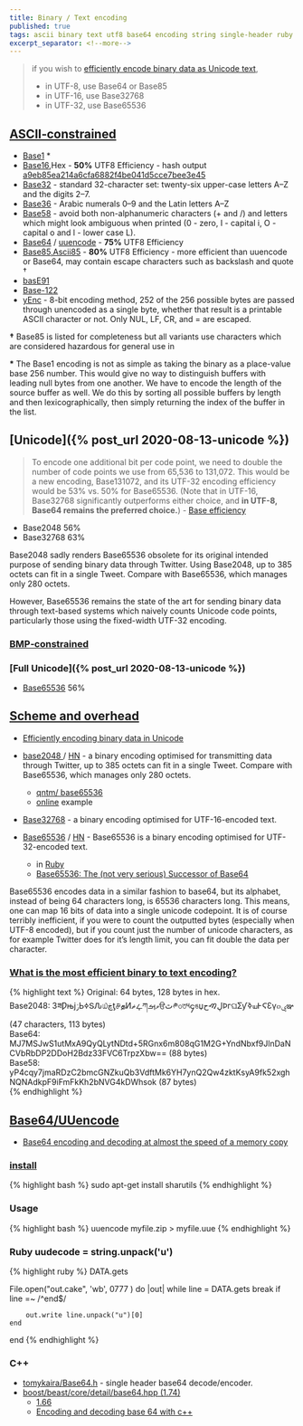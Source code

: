 ```yaml
---
title: Binary / Text encoding
published: true
tags: ascii binary text utf8 base64 encoding string single-header ruby c++
excerpt_separator: <!--more-->
---
```

> if you wish to [efficiently encode binary data as Unicode text](https://qntm.org/unicodings),
> -    in UTF-8, use Base64 or Base85
> -    in UTF-16, use Base32768
> -    in UTF-32, use Base65536

## [ASCII‑constrained](https://en.wikipedia.org/wiki/ASCII)
- [Base1](https://github.com/qntm/base1) \*
- [Base16](https://en.wikipedia.org/wiki/Hexadecimal),Hex -  **50%** UTF8 Efficiency - hash output [a9eb85ea214a6cfa6882f4be041d5cce7bee3e45](https://blog.thoughtram.io/git/2014/11/18/the-anatomy-of-a-git-commit.html)
- [Base32](https://en.wikipedia.org/wiki/Base32) - standard 32-character set: twenty-six upper-case letters A–Z and the digits 2–7.
- [Base36](https://en.wikipedia.org/wiki/Base36) - Arabic numerals 0–9 and the Latin letters A–Z
- [Base58](https://en.wikipedia.org/wiki/Binary-to-text_encoding#Base58) - avoid both non-alphanumeric characters (+ and /) and letters which might look ambiguous when printed (0 - zero, I - capital i, O - capital o and l - lower case L).
- [Base64](https://en.wikipedia.org/wiki/Base64) / [uuencode](https://en.wikipedia.org/wiki/Uuencode) -  **75%** UTF8 Efficiency
- [Base85,Ascii85](https://en.wikipedia.org/wiki/Ascii85) - **80%** UTF8 Efficiency - more efficient than uuencode or Base64, may contain escape characters such as backslash and quote †
- [basE91](http://base91.sourceforge.net/)
- [Base-122](https://github.com/kevinAlbs/Base122)
- [yEnc](https://en.wikipedia.org/wiki/YEnc) - 8-bit encoding method, 252 of the 256 possible bytes are passed through unencoded as a single byte, whether that result is a printable ASCII character or not. Only NUL, LF, CR, and = are escaped.

<!--more-->
**†** Base85 is listed for completeness but all variants use characters which are considered hazardous for general use in 

**\***  The Base1 encoding is not as simple as taking the binary as a place-value base 256 number. This would give no way to distinguish buffers with leading null bytes from one another. We have to encode the length of the source buffer as well. We do this by sorting all possible buffers by length and then lexicographically, then simply returning the index of the buffer in the list.

## [Unicode]({% post_url 2020-08-13-unicode %})

> To encode one additional bit per code point, we need to double the number of code points we use from 65,536 to 131,072. This would be a new encoding, Base131072, and its UTF-32 encoding efficiency would be 53% vs. 50% for Base65536. (Note that in UTF-16, Base32768 significantly outperforms either choice, and **in UTF-8, Base64 remains the preferred choice.**) - [Base efficiency](https://github.com/qntm/base65536)

- Base2048  56%
- Base32768  63%

Base2048 sadly renders Base65536 obsolete for its original intended purpose of sending binary data through Twitter. Using Base2048, up to 385 octets can fit in a single Tweet. Compare with Base65536, which manages only 280 octets.

However, Base65536 remains the state of the art for sending binary data through text-based systems which naively counts Unicode code points, particularly those using the fixed-width UTF-32 encoding.

### [BMP‑constrained](https://github.com/qntm/base65536)


### [Full Unicode]({% post_url 2020-08-13-unicode %})
- [Base65536](https://github.com/qntm/base65536) 56%

## [Scheme and overhead](https://en.wikipedia.org/wiki/Binary-to-text_encoding)


- [Efficiently encoding binary data in Unicode ](https://qntm.org/unicodings)

- [base2048 ](https://github.com/qntm/base2048) / [HN](https://news.ycombinator.com/item?id=31281305) - a binary encoding optimised for transmitting data through Twitter, up to 385 octets can fit in a single Tweet. Compare with Base65536, which manages only 280 octets.
	- [qntm/ base65536](https://github.com/qntm/base65536) 
	- [online](https://repl.it/@YvesDufournaud/HauntingGrandExecutable#index.js) example
    
- [Base32768](https://github.com/qntm/base32768) - a binary encoding optimised for UTF-16-encoded text.

- [Base65536](https://github.com/qntm/base65536) / [HN](https://news.ycombinator.com/item?id=14468818) - Base65536 is a binary encoding optimised for UTF-32-encoded text.
	- in [Ruby](https://github.com/coderobe/base65536-ruby)
    - [Base65536: The (not very serious) Successor of Base64](https://www.isticktoit.net/?p=1504)

Base65536 encodes data in a similar fashion to base64, but its alphabet, instead of being 64 characters long, is 65536 characters long. This means, one can map 16 bits of data into a single unicode codepoint.
It is of course terribly inefficient, if you were to count the outputted bytes (especially when UTF-8 encoded), but if you count just the number of unicode characters, as for example Twitter does for it’s length limit, you can fit double the data per character.
   
### [What is the most efficient binary to text encoding?](https://stackoverflow.com/a/971501/51386)

{% highlight text %}
Original:  64 bytes, 128 bytes in hex.  
Base2048: ЗཟǷњϳݫЬߦՏԈ௰ڿƫ௪தͶޡഺཀވࡌੳٿ༲৩ত༥၄ঙџڸࠑحϷгଘƩƴߢய߅ϚƐγ๓ۑఞ (47 characters, 113 bytes)  
Base64:   MJ7MSJwS1utMxA9QyQLytNDtd+5RGnx6m808qG1M2G+YndNbxf9JlnDaNCVbRbDP2DDoH2Bdz33FVC6TrpzXbw== (88 bytes)  
Base58:   yP4cqy7jmaRDzC2bmcGNZkuQb3VdftMk6YH7ynQ2Qw4zktKsyA9fk52xghNQNAdkpF9iFmFkKh2bNVG4kDWhsok (87 bytes)  
{% endhighlight %}


## [Base64/UUencode](https://en.wikipedia.org/wiki/Uuencode)
- [Base64 encoding and decoding at almost the speed of a memory copy](https://news.ycombinator.com/item?id=21459839)

### [install](https://askubuntu.com/questions/232440/how-do-i-install-uudecode#232444)
{% highlight bash %}
sudo apt-get install sharutils
{% endhighlight %}

### Usage
{% highlight bash %}
uuencode myfile.zip <filename> > myfile.uue
{% endhighlight %}

### Ruby uudecode = string.unpack('u')
{% highlight ruby %}
DATA.gets

File.open("out.cake", 'wb', 0777 ) do |out|
	while line = DATA.gets
    	break if line =~ /^end$/

    	out.write line.unpack("u")[0]
	end
end
{% endhighlight %}

### C++ 
- [tomykaira/Base64.h](https://gist.github.com/tomykaira/f0fd86b6c73063283afe550bc5d77594) - single header base64 decode/encoder. 
- [boost/beast/core/detail/base64.hpp (1.74)](https://www.boost.org/doc/libs/1_74_0/boost/beast/core/detail/base64.ipp)
  - [1.66](https://www.boost.org/doc/libs/1_66_0/boost/beast/core/detail/base64.hpp)
  - [Encoding and decoding base 64 with c++](https://renenyffenegger.ch/notes/development/Base64/Encoding-and-decoding-base-64-with-cpp/)
